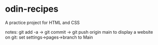 # odin-recipes
A practice project for HTML and CSS

notes:
git add -a -> git commit -> git push origin main
to display a website on git: set settings->pages->branch to Main